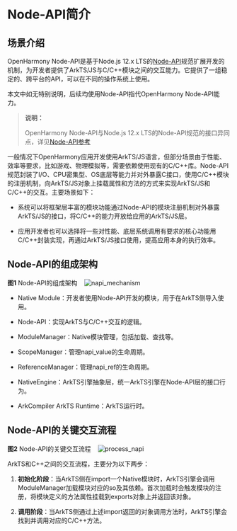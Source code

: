 # Node-API简介
<!--Kit: NDK-->
<!--Subsystem: arkcompiler-->
<!--Owner: @xliu-huanwei; @shilei123; @huanghello; @yuanyao14; @lzj0614-->
<!--SE: @shilei123-->
<!--TSE: @kirl75; @zsw_zhushiwei-->

## 场景介绍

OpenHarmony Node-API是基于Node.js 12.x LTS的[Node-API](https://nodejs.org/docs/latest-v12.x/api/n-api.html)规范扩展开发的机制，为开发者提供了ArkTS/JS与C/C++模块之间的交互能力。它提供了一组稳定的、跨平台的API，可以在不同的操作系统上使用。

本文中如无特别说明，后续均使用Node-API指代OpenHarmony Node-API能力。

> **说明：**
>
> OpenHarmony Node-API与Node.js 12.x LTS的Node-API规范的接口异同点，详见[Node-API参考](../reference/native-lib/napi.md)

一般情况下OpenHarmony应用开发使用ArkTS/JS语言，但部分场景由于性能、效率等要求，比如游戏、物理模拟等，需要依赖使用现有的C/C++库。Node-API规范封装了I/O、CPU密集型、OS底层等能力并对外暴露C接口，使用C/C++模块的注册机制，向ArkTS/JS对象上挂载属性和方法的方式来实现ArkTS/JS和C/C++的交互。主要场景如下：

- 系统可以将框架层丰富的模块功能通过Node-API的模块注册机制对外暴露ArkTS/JS的接口，将C/C++的能力开放给应用的ArkTS/JS层。

- 应用开发者也可以选择将一些对性能、底层系统调用有要求的核心功能用C/C++封装实现，再通过ArkTS/JS接口使用，提高应用本身的执行效率。

## Node-API的组成架构

**图1** Node-API的组成架构
  
![napi_mechanism](figures/napi_mechanism.png)

- Native Module：开发者使用Node-API开发的模块，用于在ArkTS侧导入使用。

- Node-API：实现ArkTS与C/C++交互的逻辑。

- ModuleManager：Native模块管理，包括加载、查找等。

- ScopeManager：管理napi_value的生命周期。

- ReferenceManager：管理napi_ref的生命周期。

- NativeEngine：ArkTS引擎抽象层，统一ArkTS引擎在Node-API层的接口行为。

- ArkCompiler ArkTS Runtime：ArkTS运行时。

## Node-API的关键交互流程

**图2** Node-API的关键交互流程
  
![process_napi](figures/process_napi.png)

ArkTS和C++之间的交互流程，主要分为以下两步：

1. **初始化阶段**：当ArkTS侧在import一个Native模块时，ArkTS引擎会调用ModuleManager加载模块对应的so及其依赖。首次加载时会触发模块的注册，将模块定义的方法属性挂载到exports对象上并返回该对象。

2. **调用阶段**：当ArkTS侧通过上述import返回的对象调用方法时，ArkTS引擎会找到并调用对应的C/C++方法。
